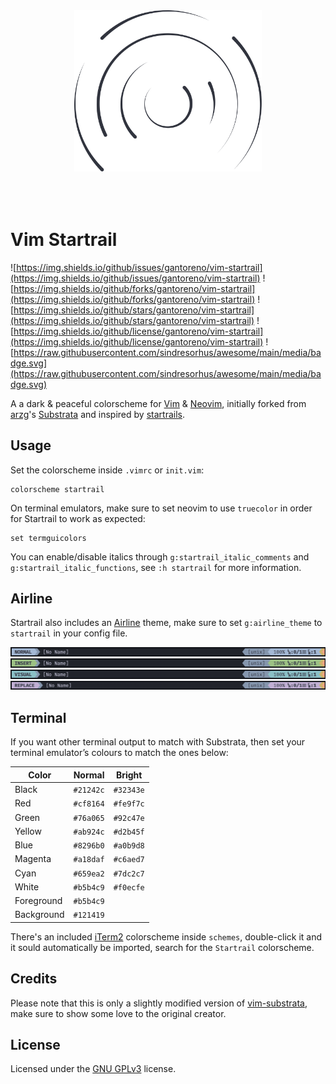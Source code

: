 <p align="center">
  <img src=".github/startrail.svg" width="300" style="margin: 50px" />
</p>

# Vim Startrail

![https://img.shields.io/github/issues/gantoreno/vim-startrail](https://img.shields.io/github/issues/gantoreno/vim-startrail) ![https://img.shields.io/github/forks/gantoreno/vim-startrail](https://img.shields.io/github/forks/gantoreno/vim-startrail) ![https://img.shields.io/github/stars/gantoreno/vim-startrail](https://img.shields.io/github/stars/gantoreno/vim-startrail) ![https://img.shields.io/github/license/gantoreno/vim-startrail](https://img.shields.io/github/license/gantoreno/vim-startrail) ![https://raw.githubusercontent.com/sindresorhus/awesome/main/media/badge.svg](https://raw.githubusercontent.com/sindresorhus/awesome/main/media/badge.svg)

A a dark & peaceful colorscheme for [Vim](https://www.vim.org/) & [Neovim](https://neovim.io/), initially forked from [arzg](https://github.com/arzg)'s [Substrata](https://github.com/arzg/vim-substrata) and inspired by [startrails](https://www.google.com/search?q=startrail).

## Usage

Set the colorscheme inside `.vimrc` or `init.vim`:

```vim
colorscheme startrail
```

On terminal emulators, make sure to set neovim to use `truecolor` in order for Startrail to work as expected:

```vim
set termguicolors
```

You can enable/disable italics through `g:startrail_italic_comments` and `g:startrail_italic_functions`, see `:h startrail` for more information.

## Airline

Startrail also includes an [Airline]() theme, make sure to set `g:airline_theme` to `startrail` in your config file.

![Normal mode](.github/normal.png)
![Insert mode](.github/insert.png)
![Visual mode](.github/visual.png)
![Replace mode](.github/replace.png)

## Terminal

If you want other terminal output to match with Substrata, then set your terminal emulator’s colours to match the ones below:

| Color      | Normal    | Bright    |
| ---------- | --------- | --------- |
| Black      | `#21242c` | `#32343e` |
| Red        | `#cf8164` | `#fe9f7c` |
| Green      | `#76a065` | `#92c47e` |
| Yellow     | `#ab924c` | `#d2b45f` |
| Blue       | `#8296b0` | `#a0b9d8` |
| Magenta    | `#a18daf` | `#c6aed7` |
| Cyan       | `#659ea2` | `#7dc2c7` |
| White      | `#b5b4c9` | `#f0ecfe` |
| Foreground | `#b5b4c9` |           |
| Background | `#121419` |           |

There's an included [iTerm2](https://iterm2.com/) colorscheme inside `schemes`, double-click it and it sould automatically be imported, search for the `Startrail` colorscheme.

## Credits

Please note that this is only a slightly modified version of [vim-substrata](https://github.com/arzg/vim-substrata), make sure to show some love to the original creator.

## License

Licensed under the [GNU GPLv3](https://www.gnu.org/licenses/gpl-3.0.html) license.
